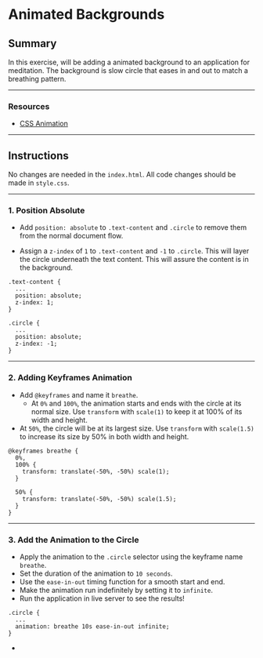 # **Animated Backgrounds**

## **Summary**

In this exercise, will be adding a animated background to an application for meditation. The background is slow circle that eases in and out to match a breathing pattern.

---

### **Resources**

- [CSS Animation](https://developer.mozilla.org/en-US/docs/Web/CSS/animation)

---

## **Instructions**

No changes are needed in the `index.html`. All code changes should be made in `style.css`.

---

### **1. Position Absolute**

- Add `position: absolute` to `.text-content` and `.circle` to remove them from the normal document flow.

- Assign a `z-index` of `1` to `.text-content` and `-1` to `.circle`. This will layer the circle underneath the text content. This will assure the content is in the background.

```
.text-content {
  ...
  position: absolute;
  z-index: 1;
}

.circle {
  ...
  position: absolute;
  z-index: -1;
}
```

---

### **2. Adding Keyframes Animation**

- Add `@keyframes` and name it `breathe`.
  - At `0%` and `100%`, the animation starts and ends with the circle at its normal size. Use `transform` with `scale(1)` to keep it at 100% of its width and height.
- At `50%`, the circle will be at its largest size. Use `transform` with `scale(1.5)` to increase its size by 50% in both width and height.

```
@keyframes breathe {
  0%,
  100% {
    transform: translate(-50%, -50%) scale(1);
  }

  50% {
    transform: translate(-50%, -50%) scale(1.5);
  }
}

```

---

### **3. Add the Animation to the Circle**

- Apply the animation to the `.circle` selector using the keyframe name `breathe`.
- Set the duration of the animation to `10 seconds`.
- Use the `ease-in-out` timing function for a smooth start and end.
- Make the animation run indefinitely by setting it to `infinite`.
- Run the application in live server to see the results!

```
.circle {
  ...
  animation: breathe 10s ease-in-out infinite;
}
```

-
